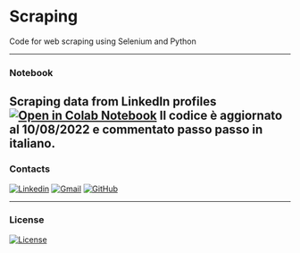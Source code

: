 # Scraping
Code for web scraping using Selenium and Python

-----------------------
### Notebook
Scraping data from LinkedIn profiles
[![Open in Colab Notebook](https://colab.research.google.com/assets/colab-badge.svg)](https://colab.research.google.com/drive/1xAP7QgJMrYM7QobOzETUpE0hHwBpKDnq?usp=sharing)
Il codice è aggiornato al 10/08/2022 e commentato passo passo in italiano.
---
### Contacts
[![Linkedin](https://img.shields.io/badge/LinkedIn-gray?style=flat&logo=linkedin&labelColor=blue)](https://www.linkedin.com/in/antonello-manenti/) [![Gmail](https://img.shields.io/badge/Gmail-D14836?style=flat&logo=gmail&logoColor=white&labelColor=red&color=gray)](mailto:antonellomanenti@gmail.com) [![GitHub](https://img.shields.io/badge/GitHub-100000?style=flat&logo=github&logoColor=white&labelColor=black&color=black)](https://github.com/AntonelloManenti)

---
### License
[![License](https://img.shields.io/badge/License-CC0%20v1.0%20Universal-green)](https://github.com/AntonelloManenti/scraping/blob/main/LICENSE)
